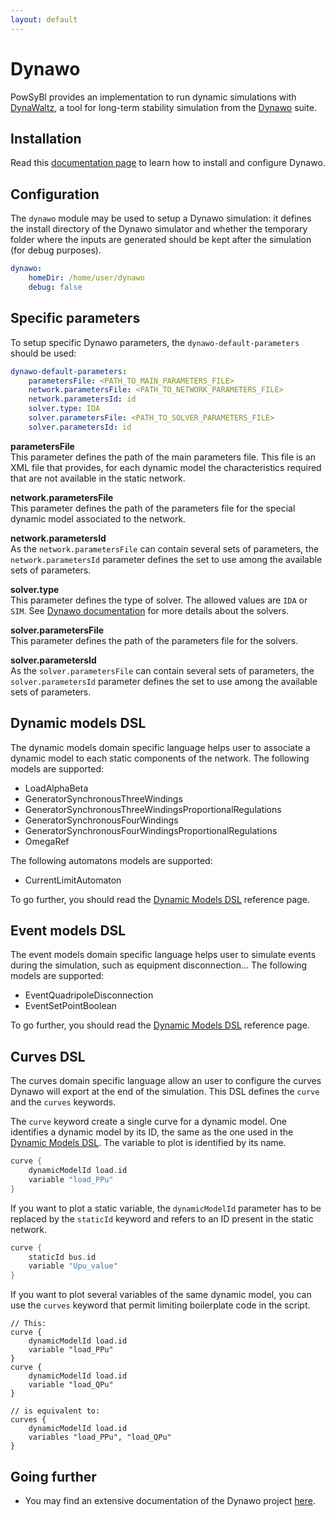 ```yaml
---
layout: default
---
```


# Dynawo

PowSyBl provides an implementation to run dynamic simulations with [DynaWaltz](https://dynawo.github.io/about/dynawaltz), a tool for long-term stability simulation from the [Dynawo](https://dynawo.github.io) suite.

## Installation

Read this [documentation page](https://dynawo.github.io/install/) to learn how to install and configure Dynawo.

## Configuration

The `dynawo` module may be used to setup a Dynawo simulation: it defines the install directory of the Dynawo simulator and whether the temporary folder where the inputs are generated should be kept after the simulation (for debug purposes).
```yml
dynawo:
    homeDir: /home/user/dynawo
    debug: false
```

## Specific parameters
To setup specific Dynawo parameters, the `dynawo-default-parameters` should be used:
```yml
dynawo-default-parameters:
    parametersFile: <PATH_TO_MAIN_PARAMETERS_FILE>  
    network.parametersFile: <PATH_TO_NETWORK_PARAMETERS_FILE> 
    network.parametersId: id
    solver.type: IDA
    solver.parametersFile: <PATH_TO_SOLVER_PARAMETERS_FILE>
    solver.parametersId: id
```

**parametersFile**  
This parameter defines the path of the main parameters file. This file is an XML file that provides, for each dynamic model the characteristics required that are not available in the static network.

**network.parametersFile**  
This parameter defines the path of the parameters file for the special dynamic model associated to the network.

**network.parametersId**  
As the `network.parametersFile` can contain several sets of parameters, the `network.parametersId` parameter defines the set to use among the available sets of parameters.

**solver.type**  
This parameter defines the type of solver. The allowed values are `IDA` or `SIM`. See [Dynawo documentation](https://github.com/dynawo/dynawo/releases/latest/download/DynawoDocumentation.pdf) for more details about the solvers.

**solver.parametersFile**  
This parameter defines the path of the parameters file for the solvers.

**solver.parametersId**  
As the `solver.parametersFile` can contain several sets of parameters, the `solver.parametersId` parameter defines the set to use among the available sets of parameters.

## Dynamic models DSL
The dynamic models domain specific language helps user to associate a dynamic model to each static components of the network. The following models are supported:
- LoadAlphaBeta
- GeneratorSynchronousThreeWindings
- GeneratorSynchronousThreeWindingsProportionalRegulations
- GeneratorSynchronousFourWindings
- GeneratorSynchronousFourWindingsProportionalRegulations
- OmegaRef

The following automatons models are supported:
- CurrentLimitAutomaton

To go further, you should read the [Dynamic Models DSL](dynamic-models-dsl.md) reference page.

## Event models DSL
The event models domain specific language helps user to simulate events during the simulation, such as equipment disconnection... The following models are supported:
- EventQuadripoleDisconnection
- EventSetPointBoolean

To go further, you should read the [Dynamic Models DSL](event-models-dsl.md) reference page.

## Curves DSL
The curves domain specific language allow an user to configure the curves Dynawo will export at the end of the simulation. This DSL defines the `curve` and the `curves` keywords.

The `curve` keyword create a single curve for a dynamic model. One identifies a dynamic model by its ID, the same as the one used in the [Dynamic Models DSL](#dynamic-models-dsl). The variable to plot is identified by its name.
```groovy
curve {
    dynamicModelId load.id
    variable "load_PPu"
}
```

If you want to plot a static variable, the `dynamicModelId` parameter has to be replaced by the `staticId` keyword and refers to an ID present in the static network.
```groovy
curve {
    staticId bus.id
    variable "Upu_value"
}
```

If you want to plot several variables of the same dynamic model, you can use the `curves` keyword that permit limiting boilerplate code in the script.
```
// This:
curve {
    dynamicModelId load.id
    variable "load_PPu"
}
curve {
    dynamicModelId load.id
    variable "load_QPu"
}

// is equivalent to: 
curves {
    dynamicModelId load.id
    variables "load_PPu", "load_QPu"
}
```

## Going further

- You may find an extensive documentation of the Dynawo project [here](https://github.com/dynawo/dynawo/releases/latest/download/DynawoDocumentation.pdf).